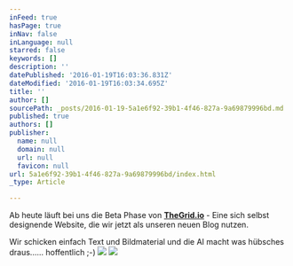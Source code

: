 ```yaml
---
inFeed: true
hasPage: true
inNav: false
inLanguage: null
starred: false
keywords: []
description: ''
datePublished: '2016-01-19T16:03:36.831Z'
dateModified: '2016-01-19T16:03:34.695Z'
title: ''
author: []
sourcePath: _posts/2016-01-19-5a1e6f92-39b1-4f46-827a-9a69879996bd.md
published: true
authors: []
publisher:
  name: null
  domain: null
  url: null
  favicon: null
url: 5a1e6f92-39b1-4f46-827a-9a69879996bd/index.html
_type: Article

---
```

Ab heute läuft bei uns die Beta Phase von [**TheGrid.io**][0] - Eine sich selbst designende Website, die wir jetzt als unseren neuen Blog nutzen. 

Wir schicken einfach Text und Bildmaterial und die AI macht was hübsches draus...... hoffentlich ;-)
![](https://the-grid-user-content.s3-us-west-2.amazonaws.com/f36546cf-1789-45ab-b91d-73b27319c937.png)
![](https://the-grid-user-content.s3-us-west-2.amazonaws.com/a80d2385-b605-4f3a-ad7a-0c55904f130c.png)

[0]: https://thegrid.io/